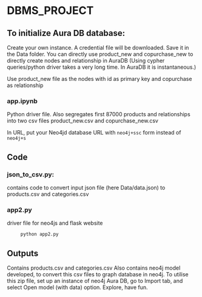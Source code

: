 # DBMS_PROJECT

## To initialize Aura DB database:
Create your own instance. A credential file will be downloaded. Save it in the Data folder.
You can directly use product_new and copurchase_new to directly create nodes and relationship in AuraDB (Using cypher queries/python driver takes a very long time. In AuraDB it is instantaneous.)

Use product_new file as the nodes with id as primary key and copurchase as relationship 

### app.ipynb
Python driver file. Also segregates first 87000 products and relationships into two csv files product_new.csv and copurchase_new.csv

In URL, put your Neo4jd database URL with `neo4j+ssc` form instead of `neo4j+s`

## Code

### json_to_csv.py:
contains code to convert input json file (here Data/data.json) to products.csv and categories.csv 

### app2.py
driver file for neo4js and flask website
 ```bash
      python app2.py
 ```

## Outputs

Contains products.csv and categories.csv
Also contains neo4j model developed, to convert this csv files to graph database in neo4j.
To utilise this zip file, set up an instance of neo4j Aura DB, go to Import tab, and select Open model (with data) option. 
Explore, have fun.
